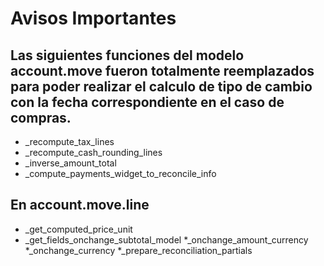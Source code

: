 
# Avisos Importantes
## Las siguientes funciones del modelo account.move fueron totalmente reemplazados para poder realizar el calculo de tipo de cambio con la fecha correspondiente en el caso de compras.
* _recompute_tax_lines
* _recompute_cash_rounding_lines
* _inverse_amount_total
* _compute_payments_widget_to_reconcile_info
## En account.move.line
* _get_computed_price_unit
* _get_fields_onchange_subtotal_model
*_onchange_amount_currency
*_onchange_currency
*_prepare_reconciliation_partials


